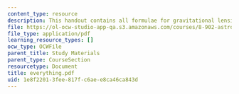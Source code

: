 ```yaml
---
content_type: resource
description: This handout contains all formulae for gravitational lensing in one page.
file: https://ol-ocw-studio-app-qa.s3.amazonaws.com/courses/8-902-astrophysics-ii-fall-2004/1e8f22013fee817fc6aee8ca46ca843d_everything.pdf
file_type: application/pdf
learning_resource_types: []
ocw_type: OCWFile
parent_title: Study Materials
parent_type: CourseSection
resourcetype: Document
title: everything.pdf
uid: 1e8f2201-3fee-817f-c6ae-e8ca46ca843d
---
```

